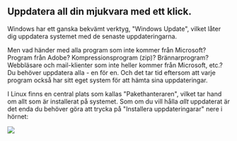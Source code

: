 



<h2>Uppdatera all din mjukvara med ett klick.</h2>

Windows har ett ganska bekvämt verktyg, "Windows Update", 
vilket låter dig uppdatera systemet med de senaste 
uppdateringarna.

Men vad händer med alla program som inte kommer från Microsoft? 
Program från Adobe? Kompressionsprogram (zip)? Brännarprogram? 
Webbläsare och mail-klienter som inte heller kommer från Microsoft, 
etc.? Du behöver uppdatera alla - en för en. Och det tar tid eftersom 
att varje program också har sitt eget system för att hämta sina 
uppdateringar.

I Linux finns en central plats som kallas "Pakethanteraren", 
vilket tar hand om allt som är installerat på systemet. Som om du vill 
hålla <i>allt</i> uppdaterat är det enda du behöver göra att 
trycka på "Installera uppdateringarar" nere i hörnet:

<img src="Images/global_update.png" />




